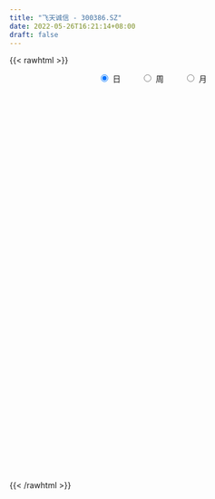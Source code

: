```yaml
---
title: "飞天诚信 - 300386.SZ"
date: 2022-05-26T16:21:14+08:00
draft: false
---
```

{{< rawhtml >}}
    <div style="text-align: center">
        <label style="padding: 1rem;"><input style="margin-right: .5rem" type="radio" name="period" value="D" checked onclick="period_change(this)">日</label>
        <label style="padding: 1rem;"><input style="margin-right: .5rem" type="radio" name="period" value="W" onclick="period_change(this)">周</label>
        <label style="padding: 1rem;"><input style="margin-right: .5rem" type="radio" name="period" value="M" onclick="period_change(this)">月</label>
    </div>
    <div id="chart" style="height: 700px;"></div> 
    <script type="text/javascript">
        const D_v = [56987.0,48599.21,54718.0,51160.55,61648.58,48330.49,56115.79,64017.76,59231.26,55395.4,41332.1,57604.4,62516.41,53745.6,42093.9,72888.31,105006.97,65740.5,135889.54,139169.35,142359.7,143376.51,117545.78,133251.38,130155.71,112306.0,72895.15,83053.4,54784.6,42760.3,67386.6,61114.44,63395.28,40524.9,38041.01,41315.47,40749.5,79272.91,56408.71,143941.9,144713.49,91063.0,188415.71,82590.74,66182.94,45302.85,64363.96,47533.96,81766.5,52713.06,60998.06,52681.66,38445.95,50210.0,51680.62,51368.8,40084.0,58292.04,38615.83,41867.23,47299.0,35940.0,77316.11,55443.84,40202.08,83520.49,139716.27,78888.69,53841.91,47231.0,51041.46,40362.47,39172.07,37058.16,33374.0,75297.75,85940.39,103156.48,96968.28,53601.5,105973.71,67543.9,52944.28,69380.7,39782.04,68214.13,55607.91,47825.13,31482.35,22283.75,28706.3,32545.92,55557.6,19253.0,27404.3,13982.0,21254.0,31143.0,24934.32,21651.47,15218.6,54022.69,30976.0,17027.0,116743.92,60215.95,33433.24,20600.34,23257.0,31109.0,19556.0,23742.0,23862.58,22535.45,18498.0,27342.64,61534.78,35331.0,49150.7,75452.76,50754.7,39781.19,76148.0,146405.31,198022.12,110651.73,61326.0,51379.1,69619.0,79544.85,65167.25,273134.15,154596.67,154052.97,104999.13,78719.0,54510.6,50807.04,65549.31,54555.34,54959.4,55206.0,64269.28,171739.02,131505.63,84319.6,114100.98,78395.8,110725.88,114998.77,360184.52,321450.2,252979.47,411660.15,281608.62,293094.96,363301.39,460258.44,303289.87,340610.0,320266.97,221681.68,187627.98,159141.0,253087.29,211311.85,354191.65,355365.24,210188.83,230902.66,153522.62,324419.38,214286.08,209171.66,144603.4,171072.82,106654.62,119896.0,212837.09,136376.14,210865.2,128749.0,94572.77,119815.98,127580.29,113127.0,113179.0,112216.18,89047.44,169754.19,67018.78,88022.86,68405.42,70491.58,74446.33,62917.35,59042.13,67361.5,77063.64,76488.56,110477.26,154770.91,200926.97,194225.98,215124.97,121050.55,82327.06,91923.23,82283.59,73649.02,74282.74,64684.38,58909.56,174241.84,223299.92,138278.56,107874.9,90553.99,74807.0,83460.31,58048.43,56073.01,46186.4,54783.4,39103.15,34925.75,52622.29,51993.05,40026.4,68685.55,64564.23,77418.55,72074.22,64512.85,65079.96,55912.83,39609.65,48217.5,68795.0,48853.09,37583.51,58215.54,29413.0,50183.12,45840.43,43640.76,36704.3,44965.88,29257.0,31524.35]
const D_histogram = [0.0,0.0025527066,-0.0240348049,-0.0604311195,-0.0703227607,-0.0604851353,-0.0404527108,-0.0200937299,0.0077447729,0.0043327644,0.012773184,0.0268945493,-0.0060027201,-0.0143016636,-0.0341568079,-0.0052532743,0.0361154637,0.04475562,0.0891249178,0.0959236061,0.1315673976,0.1627007133,0.1870895325,0.1742754596,0.1767084589,0.1275409508,0.0751214136,-0.0118594457,-0.0680527139,-0.0961044768,-0.1003608915,-0.0937182084,-0.1307947541,-0.1541031689,-0.1384909394,-0.1181320733,-0.103892402,-0.0735761464,-0.0639610579,0.0063491715,0.0452694962,0.0457791982,-0.1106579344,-0.2089564173,-0.2434874925,-0.2573832643,-0.2493720402,-0.237692354,-0.2480345785,-0.2487360503,-0.2236458937,-0.2438223581,-0.2320454087,-0.1907565178,-0.1224889466,-0.0623091888,-0.0153168359,-0.0102892549,0.0001043492,0.0337378373,0.0666959067,0.0896927872,0.126096054,0.1406266941,0.141642112,0.1427448625,0.1754280308,0.1606980345,0.1479269478,0.14692682,0.1466402871,0.1215929305,0.0890818013,0.0553083056,0.0325988128,0.0568689675,0.0728070893,0.1023048852,0.1059751169,0.1032340196,0.1257389525,0.1332451524,0.1172515476,0.0953961879,0.077176827,0.0671210403,0.031285527,-0.0176246154,-0.0453221428,-0.0696559449,-0.0681108689,-0.0751600592,-0.1074767864,-0.1185919436,-0.1283289302,-0.1159775373,-0.0895265435,-0.0503153357,-0.0414231787,-0.0187209601,-0.0095701103,-0.0342597753,-0.0615568923,-0.0684953965,-0.016204956,-0.0022473141,-0.0047461921,-0.0033779989,-0.0092226739,-0.0345770663,-0.050330192,-0.0342360233,-0.0104334189,-0.0053594908,0.0170780229,0.0345054972,0.0675840297,0.0824190309,0.1001700547,0.1236953522,0.1276266852,0.1353725194,0.1581963277,0.2074208174,0.2190854286,0.1799321752,0.1456693603,0.1146595277,0.0959873287,0.0832554659,0.058770144,0.1142214397,0.1017364816,0.1134633703,0.1165180675,0.0747827278,0.0414527896,0.0003658626,-0.0147120351,-0.0177694503,-0.027131771,-0.0539331433,-0.0409974773,-0.0062927797,0.0038753219,0.0025897356,0.0012066325,-0.0410111425,-0.0280209741,-0.0052953493,0.0765980397,0.1387785835,0.1965147659,0.288195914,0.3120890352,0.2596212717,0.2795133804,0.3552047667,0.3213319242,0.2383367583,0.1526109099,0.0903794113,-0.0089531899,-0.0573893814,-0.0699784287,-0.0771486928,-0.0012369508,-0.0220937135,-0.0380035578,-0.0900972596,-0.201501066,-0.1638142517,-0.2346700283,-0.3412291886,-0.4689082137,-0.4520913688,-0.4421994966,-0.3921245613,-0.2732843989,-0.2158678305,-0.1522431746,-0.132388091,-0.1324097281,-0.1509685523,-0.1747237409,-0.1573345585,-0.1134335004,-0.1130322144,-0.0937104378,-0.1482064515,-0.172385149,-0.15356497,-0.130128513,-0.1028161212,-0.08384444,-0.0868583991,-0.0956384473,-0.1264996237,-0.1469585289,-0.1346011654,-0.0803182048,-0.0260321689,0.0197257736,0.0857745786,0.1372708824,0.1306848528,0.1190119907,0.1121495783,0.082241148,0.0399065019,0.0148860005,0.0128443603,0.0080524071,0.0655871238,0.135408903,0.1445073371,0.1498389536,0.1043253485,0.0495127157,-0.047296623,-0.0944083725,-0.1549108556,-0.1877346693,-0.2272267074,-0.2338485875,-0.2196261479,-0.2079001232,-0.2221303663,-0.2322319433,-0.2859119786,-0.3111100155,-0.2717537177,-0.2201831727,-0.1478423061,-0.0889126286,-0.0368081292,0.0147527363,0.0696180987,0.1101181398,0.1500892179,0.174527786,0.1920192198,0.1961436243,0.2039901075,0.2139314338,0.2171570904,0.2244439291,0.1848812722,0.1731281848,0.1592436431]
const D_fast = [0.0,0.0031908832,-0.0294053295,-0.080909424,-0.1083817553,-0.1136654137,-0.103746167,-0.0884106185,-0.0586359225,-0.0609647399,-0.0493310243,-0.0284860217,-0.0628839711,-0.0747583306,-0.1031526768,-0.0755624618,-0.0251648578,-0.0053357965,0.0613147307,0.0920943206,0.1606299614,0.2324384554,0.3035996578,0.3343544499,0.3809645639,0.3636822935,0.3300431097,0.2400973889,0.1668909422,0.1148130602,0.0854664226,0.0686795535,-0.0010956806,-0.0629298877,-0.0819403931,-0.0911145453,-0.1028479745,-0.0909257555,-0.0973009315,-0.0254034092,0.0248342896,0.0367887911,-0.1473128251,-0.2978504124,-0.3932533607,-0.4714949485,-0.5258267345,-0.5735701368,-0.6459210059,-0.7088064902,-0.7396278071,-0.820759861,-0.8669942638,-0.8733945023,-0.8357491678,-0.7911467072,-0.7479835633,-0.745528296,-0.7351086046,-0.6930406572,-0.6434086111,-0.5979885338,-0.5300612535,-0.4803739399,-0.4439479939,-0.4071590278,-0.3306188518,-0.3051743395,-0.2809636892,-0.2452321121,-0.2088585732,-0.2035076971,-0.213748376,-0.2336947954,-0.2482545849,-0.2097671883,-0.1756272943,-0.120553277,-0.0903892661,-0.0673218585,-0.0133821874,0.0274353005,0.0407545826,0.0427482698,0.0438231158,0.0505475892,0.0225334576,-0.0307828387,-0.0698109017,-0.1115586901,-0.1270413313,-0.1528805364,-0.2120664603,-0.2528296033,-0.2946488225,-0.3112918139,-0.307222456,-0.280590082,-0.2820537198,-0.2640317411,-0.2572734189,-0.2905280278,-0.3332143678,-0.3572767212,-0.3090375197,-0.2956417064,-0.2993271323,-0.2988034389,-0.3069537823,-0.3409524413,-0.369288115,-0.3617529521,-0.3405587025,-0.336824647,-0.3101176276,-0.284063779,-0.2340892391,-0.1986494801,-0.1558559427,-0.1014068071,-0.0655688028,-0.0239798388,0.0383930515,0.1394727455,0.2059087138,0.2117385042,0.2138930294,0.2115480787,0.2168727119,0.2249547156,0.2151619296,0.2991685853,0.3121177477,0.3522104789,0.384394693,0.3613550352,0.3383882944,0.2973928331,0.2786369266,0.2711371488,0.2549918854,0.2147072273,0.2173935239,0.2505250266,0.2616619587,0.2610238062,0.2599423614,0.2074718007,0.2134567255,0.2348585131,0.335901412,0.4327766016,0.5396414755,0.7033716021,0.8052869821,0.8177245365,0.9074949903,1.0719875683,1.1184477069,1.0950367305,1.0474636096,1.0078269638,0.9062560651,0.8434725283,0.8133888738,0.7869314366,0.8625339409,0.8361537497,0.810743016,0.7361249993,0.5743459264,0.5710791778,0.4415558941,0.2496894366,0.0047833581,-0.0914226391,-0.1920806411,-0.2400368461,-0.1895177834,-0.1860681727,-0.1605043105,-0.1737462496,-0.2068703188,-0.263171281,-0.3306074049,-0.352551862,-0.337009179,-0.3648659467,-0.3689717795,-0.460519406,-0.5277943909,-0.5473654543,-0.5564611256,-0.554852764,-0.5568421929,-0.5815707517,-0.6142604118,-0.676746494,-0.7339450315,-0.7552379593,-0.72103455,-0.6732565563,-0.6225671703,-0.5350747207,-0.4492606964,-0.4231755127,-0.4050953772,-0.3839203949,-0.3932685382,-0.4256265589,-0.4469255602,-0.4457561103,-0.4485349618,-0.3746034641,-0.2709294591,-0.2257041908,-0.1829128359,-0.2023451039,-0.2447795577,-0.3534130522,-0.4241268948,-0.5233570919,-0.6031145728,-0.6994132878,-0.7644973148,-0.8051814122,-0.8454304182,-0.9151932529,-0.9833528157,-1.1085108456,-1.2114863865,-1.2400685181,-1.2435437663,-1.2081634762,-1.1714619558,-1.1285594888,-1.0733104392,-1.001040552,-0.933010976,-0.8555175934,-0.7874470789,-0.7219508401,-0.6687905295,-0.6099465195,-0.5465223347,-0.4890074055,-0.4256095846,-0.4189519233,-0.3874229646,-0.3614965955]
const D_slow = [0.0,0.0006381766,-0.0053705246,-0.0204783045,-0.0380589946,-0.0531802785,-0.0632934562,-0.0683168886,-0.0663806954,-0.0652975043,-0.0621042083,-0.055380571,-0.056881251,-0.0604566669,-0.0689958689,-0.0703091875,-0.0612803215,-0.0500914165,-0.0278101871,-0.0038292855,0.0290625639,0.0697377422,0.1165101253,0.1600789902,0.2042561049,0.2361413426,0.254921696,0.2519568346,0.2349436561,0.2109175369,0.1858273141,0.162397762,0.1296990734,0.0911732812,0.0565505464,0.027017528,0.0010444275,-0.0173496091,-0.0333398736,-0.0317525807,-0.0204352066,-0.0089904071,-0.0366548907,-0.088893995,-0.1497658681,-0.2141116842,-0.2764546943,-0.3358777828,-0.3978864274,-0.46007044,-0.5159819134,-0.5769375029,-0.6349488551,-0.6826379845,-0.7132602212,-0.7288375184,-0.7326667274,-0.7352390411,-0.7352129538,-0.7267784945,-0.7101045178,-0.687681321,-0.6561573075,-0.621000634,-0.585590106,-0.5499038903,-0.5060468826,-0.465872374,-0.4288906371,-0.3921589321,-0.3554988603,-0.3251006276,-0.3028301773,-0.2890031009,-0.2808533977,-0.2666361559,-0.2484343835,-0.2228581622,-0.196364383,-0.1705558781,-0.13912114,-0.1058098519,-0.076496965,-0.052647918,-0.0333537113,-0.0165734512,-0.0087520694,-0.0131582233,-0.024488759,-0.0419027452,-0.0589304624,-0.0777204772,-0.1045896738,-0.1342376597,-0.1663198923,-0.1953142766,-0.2176959125,-0.2302747464,-0.2406305411,-0.2453107811,-0.2477033087,-0.2562682525,-0.2716574756,-0.2887813247,-0.2928325637,-0.2933943922,-0.2945809402,-0.29542544,-0.2977311084,-0.306375375,-0.318957923,-0.3275169288,-0.3301252836,-0.3314651563,-0.3271956505,-0.3185692762,-0.3016732688,-0.2810685111,-0.2560259974,-0.2251021593,-0.193195488,-0.1593523582,-0.1198032763,-0.0679480719,-0.0131767148,0.031806329,0.0682236691,0.096888551,0.1208853832,0.1416992497,0.1563917857,0.1849471456,0.210381266,0.2387471086,0.2678766255,0.2865723074,0.2969355048,0.2970269705,0.2933489617,0.2889065991,0.2821236564,0.2686403706,0.2583910012,0.2568178063,0.2577866368,0.2584340707,0.2587357288,0.2484829432,0.2414776997,0.2401538623,0.2593033723,0.2939980181,0.3431267096,0.4151756881,0.4931979469,0.5581032648,0.6279816099,0.7167828016,0.7971157827,0.8566999722,0.8948526997,0.9174475525,0.9152092551,0.9008619097,0.8833673025,0.8640801293,0.8637708916,0.8582474633,0.8487465738,0.8262222589,0.7758469924,0.7348934295,0.6762259224,0.5909186253,0.4736915718,0.3606687296,0.2501188555,0.1520877152,0.0837666155,0.0297996578,-0.0082611358,-0.0413581586,-0.0744605906,-0.1122027287,-0.1558836639,-0.1952173036,-0.2235756786,-0.2518337322,-0.2752613417,-0.3123129546,-0.3554092418,-0.3938004843,-0.4263326126,-0.4520366429,-0.4729977529,-0.4947123526,-0.5186219645,-0.5502468704,-0.5869865026,-0.6206367939,-0.6407163452,-0.6472243874,-0.642292944,-0.6208492993,-0.5865315787,-0.5538603655,-0.5241073679,-0.4960699733,-0.4755096863,-0.4655330608,-0.4618115607,-0.4586004706,-0.4565873688,-0.4401905879,-0.4063383621,-0.3702115279,-0.3327517895,-0.3066704523,-0.2942922734,-0.3061164292,-0.3297185223,-0.3684462362,-0.4153799035,-0.4721865804,-0.5306487273,-0.5855552642,-0.637530295,-0.6930628866,-0.7511208724,-0.8225988671,-0.900376371,-0.9683148004,-1.0233605936,-1.0603211701,-1.0825493272,-1.0917513595,-1.0880631755,-1.0706586508,-1.0431291158,-1.0056068114,-0.9619748649,-0.9139700599,-0.8649341538,-0.813936627,-0.7604537685,-0.7061644959,-0.6500535136,-0.6038331956,-0.5605511494,-0.5207402386]
const D_data = [['2021-05-17', 17.161, 16.9512, 16.6715, 17.2709],['2021-05-18', 16.9512, 16.9912, 16.6815, 17.161],['2021-05-19', 16.9013, 16.5517, 16.5217, 17.0711],['2021-05-20', 16.3818, 16.222, 16.1321, 16.5117],['2021-05-21', 16.232, 16.3719, 16.222, 16.7914],['2021-05-24', 16.46, 16.56, 16.12, 16.79],['2021-05-25', 16.53, 16.72, 16.24, 16.8],['2021-05-26', 16.82, 16.8, 16.69, 17.13],['2021-05-27', 16.72, 17.01, 16.68, 17.09],['2021-05-28', 17.02, 16.68, 16.53, 17.02],['2021-05-31', 16.68, 16.84, 16.55, 16.93],['2021-06-01', 16.8, 16.98, 16.66, 17.2],['2021-06-02', 17.01, 16.34, 16.31, 17.06],['2021-06-03', 16.35, 16.52, 16.34, 16.96],['2021-06-04', 16.44, 16.27, 16.2, 16.56],['2021-06-07', 16.32, 16.88, 16.31, 16.95],['2021-06-08', 16.95, 17.23, 16.94, 17.54],['2021-06-09', 17.17, 16.98, 16.76, 17.35],['2021-06-10', 17.09, 17.62, 16.96, 17.75],['2021-06-11', 17.62, 17.36, 17.18, 18.1],['2021-06-15', 17.31, 17.93, 17.28, 18.5],['2021-06-16', 17.61, 18.18, 17.41, 19.01],['2021-06-17', 17.9, 18.4, 17.81, 18.45],['2021-06-18', 18.3, 18.13, 18.07, 18.88],['2021-06-21', 17.9, 18.46, 17.7, 18.77],['2021-06-22', 18.31, 17.84, 17.82, 18.76],['2021-06-23', 17.6, 17.64, 17.4, 17.84],['2021-06-24', 17.71, 16.89, 16.88, 17.71],['2021-06-25', 16.98, 16.89, 16.62, 17.07],['2021-06-28', 16.85, 16.98, 16.66, 17.15],['2021-06-29', 17.13, 17.14, 17.02, 17.67],['2021-06-30', 17.12, 17.23, 16.96, 17.58],['2021-07-01', 17.34, 16.53, 16.47, 17.35],['2021-07-02', 16.42, 16.44, 16.27, 16.86],['2021-07-05', 16.43, 16.8, 16.43, 16.85],['2021-07-06', 16.81, 16.86, 16.59, 17.03],['2021-07-07', 16.74, 16.79, 16.45, 17.03],['2021-07-08', 16.79, 17.04, 16.62, 17.2],['2021-07-09', 16.9, 16.83, 16.69, 17.23],['2021-07-12', 16.86, 17.78, 16.86, 17.94],['2021-07-13', 18.17, 17.7, 17.52, 18.65],['2021-07-14', 17.68, 17.36, 17.34, 17.99],['2021-07-15', 16.3, 14.94, 14.8, 16.36],['2021-07-16', 14.92, 14.84, 14.72, 15.17],['2021-07-19', 14.82, 15.08, 14.55, 15.17],['2021-07-20', 14.99, 14.98, 14.73, 15.09],['2021-07-21', 14.88, 15.0, 14.82, 15.34],['2021-07-22', 14.98, 14.86, 14.82, 15.1],['2021-07-23', 14.86, 14.34, 14.18, 14.9],['2021-07-26', 14.35, 14.17, 13.72, 14.41],['2021-07-27', 14.36, 14.3, 14.22, 14.58],['2021-07-28', 14.28, 13.48, 13.3, 14.28],['2021-07-29', 13.81, 13.58, 13.54, 13.85],['2021-07-30', 13.58, 13.83, 13.41, 13.96],['2021-08-02', 13.83, 14.24, 13.6, 14.25],['2021-08-03', 14.2, 14.31, 14.02, 14.5],['2021-08-04', 14.4, 14.3, 14.06, 14.4],['2021-08-05', 14.24, 13.8, 13.58, 14.24],['2021-08-06', 13.8, 13.8, 13.6, 13.91],['2021-08-09', 13.8, 14.12, 13.75, 14.18],['2021-08-10', 14.18, 14.23, 14.06, 14.37],['2021-08-11', 14.22, 14.22, 14.03, 14.28],['2021-08-12', 14.22, 14.54, 14.19, 14.76],['2021-08-13', 14.47, 14.42, 14.21, 14.49],['2021-08-16', 14.39, 14.32, 14.16, 14.63],['2021-08-17', 14.32, 14.36, 14.27, 14.81],['2021-08-18', 14.33, 14.9, 14.01, 15.3],['2021-08-19', 14.75, 14.42, 14.4, 15.15],['2021-08-20', 14.67, 14.43, 14.16, 14.74],['2021-08-23', 14.36, 14.6, 14.27, 14.73],['2021-08-24', 14.64, 14.67, 14.52, 14.87],['2021-08-25', 14.63, 14.35, 14.32, 14.69],['2021-08-26', 14.38, 14.14, 14.14, 14.42],['2021-08-27', 14.19, 13.96, 13.8, 14.19],['2021-08-30', 14.13, 13.94, 13.83, 14.33],['2021-08-31', 13.9, 14.53, 13.68, 14.59],['2021-09-01', 14.21, 14.55, 14.03, 14.88],['2021-09-02', 14.37, 14.88, 14.27, 15.14],['2021-09-03', 15.39, 14.7, 14.7, 15.55],['2021-09-06', 14.5, 14.68, 14.36, 14.84],['2021-09-07', 14.6, 15.12, 14.57, 15.53],['2021-09-08', 14.88, 15.1, 14.85, 15.28],['2021-09-09', 15.01, 14.87, 14.72, 15.06],['2021-09-10', 14.77, 14.77, 14.6, 15.06],['2021-09-13', 14.74, 14.77, 14.61, 14.94],['2021-09-14', 14.71, 14.85, 14.7, 15.2],['2021-09-15', 14.75, 14.44, 14.41, 14.89],['2021-09-16', 14.42, 14.05, 14.05, 14.58],['2021-09-17', 14.01, 14.08, 13.91, 14.2],['2021-09-22', 13.98, 13.93, 13.82, 14.0],['2021-09-23', 14.0, 14.13, 14.0, 14.23],['2021-09-24', 14.07, 13.94, 13.87, 14.28],['2021-09-27', 14.0, 13.43, 13.37, 14.1],['2021-09-28', 13.49, 13.47, 13.25, 13.54],['2021-09-29', 13.37, 13.31, 13.26, 13.49],['2021-09-30', 13.43, 13.47, 13.37, 13.53],['2021-10-08', 13.55, 13.64, 13.55, 13.75],['2021-10-11', 13.6, 13.89, 13.58, 14.0],['2021-10-12', 13.86, 13.57, 13.48, 13.86],['2021-10-13', 13.5, 13.77, 13.47, 13.78],['2021-10-14', 13.69, 13.64, 13.6, 13.77],['2021-10-15', 13.32, 13.12, 13.05, 13.47],['2021-10-18', 13.12, 12.87, 12.81, 13.19],['2021-10-19', 12.87, 12.94, 12.87, 13.07],['2021-10-20', 13.2, 13.73, 13.14, 14.95],['2021-10-21', 13.38, 13.38, 13.23, 13.63],['2021-10-22', 13.22, 13.16, 13.11, 13.4],['2021-10-25', 13.08, 13.16, 13.01, 13.26],['2021-10-26', 13.15, 13.01, 13.01, 13.26],['2021-10-27', 13.03, 12.62, 12.6, 13.1],['2021-10-28', 12.77, 12.55, 12.55, 12.77],['2021-10-29', 12.55, 12.87, 12.51, 12.89],['2021-11-01', 12.9, 13.01, 12.77, 13.08],['2021-11-02', 13.2, 12.8, 12.68, 13.2],['2021-11-03', 12.81, 13.05, 12.81, 13.07],['2021-11-04', 13.09, 13.07, 12.99, 13.18],['2021-11-05', 13.08, 13.4, 13.0, 13.57],['2021-11-08', 13.39, 13.32, 13.15, 13.39],['2021-11-09', 13.28, 13.48, 13.26, 13.72],['2021-11-10', 13.85, 13.72, 13.55, 14.23],['2021-11-11', 13.6, 13.62, 13.55, 13.84],['2021-11-12', 13.66, 13.78, 13.59, 13.85],['2021-11-15', 13.74, 14.15, 13.68, 14.42],['2021-11-16', 14.15, 14.81, 13.9, 14.9],['2021-11-17', 15.41, 14.67, 14.51, 15.85],['2021-11-18', 14.37, 14.12, 14.12, 14.9],['2021-11-19', 14.23, 14.12, 14.01, 14.35],['2021-11-22', 14.05, 14.1, 13.94, 14.2],['2021-11-23', 14.1, 14.22, 13.92, 14.23],['2021-11-24', 14.19, 14.3, 14.06, 14.65],['2021-11-25', 14.31, 14.13, 14.11, 14.67],['2021-11-26', 14.18, 15.31, 13.96, 16.31],['2021-11-29', 14.83, 14.69, 14.62, 15.17],['2021-11-30', 14.68, 15.11, 14.68, 15.43],['2021-12-01', 14.98, 15.17, 14.91, 15.39],['2021-12-02', 15.05, 14.62, 14.6, 15.06],['2021-12-03', 14.78, 14.61, 14.6, 14.96],['2021-12-06', 14.57, 14.37, 14.36, 14.68],['2021-12-07', 14.47, 14.58, 14.12, 14.83],['2021-12-08', 14.5, 14.71, 14.4, 14.85],['2021-12-09', 14.63, 14.62, 14.62, 14.93],['2021-12-10', 14.59, 14.31, 14.3, 14.7],['2021-12-13', 14.33, 14.77, 14.31, 14.84],['2021-12-14', 14.66, 15.19, 14.55, 15.5],['2021-12-15', 15.39, 15.04, 14.97, 15.45],['2021-12-16', 15.15, 14.96, 14.83, 15.25],['2021-12-17', 14.9, 14.99, 14.7, 15.44],['2021-12-20', 14.8, 14.38, 14.35, 14.93],['2021-12-21', 14.4, 15.0, 14.4, 15.15],['2021-12-22', 15.12, 15.24, 14.8, 15.41],['2021-12-23', 15.29, 16.33, 15.1, 17.68],['2021-12-24', 16.12, 16.6, 16.06, 17.17],['2021-12-27', 16.79, 17.05, 15.91, 17.39],['2021-12-28', 16.99, 18.13, 16.69, 19.77],['2021-12-29', 17.55, 17.9, 17.05, 18.17],['2021-12-30', 16.85, 17.17, 16.58, 17.68],['2021-12-31', 17.23, 18.29, 16.92, 18.97],['2022-01-04', 18.53, 19.6, 18.19, 20.58],['2022-01-05', 19.0, 18.72, 18.38, 19.47],['2022-01-06', 18.99, 18.13, 18.03, 20.44],['2022-01-07', 18.7, 17.92, 17.22, 19.44],['2022-01-10', 17.3, 18.04, 16.9, 18.39],['2022-01-11', 17.8, 17.3, 17.05, 17.81],['2022-01-12', 17.47, 17.64, 17.25, 17.96],['2022-01-13', 17.9, 18.0, 17.36, 18.59],['2022-01-14', 17.48, 18.08, 17.36, 18.6],['2022-01-17', 18.66, 19.4, 18.25, 19.72],['2022-01-18', 19.3, 18.45, 18.29, 20.43],['2022-01-19', 17.68, 18.51, 17.68, 18.95],['2022-01-20', 18.46, 17.94, 17.22, 18.56],['2022-01-21', 17.68, 16.75, 16.72, 18.18],['2022-01-24', 16.88, 18.38, 16.75, 19.88],['2022-01-25', 18.18, 16.87, 16.83, 18.3],['2022-01-26', 16.46, 15.8, 15.48, 16.94],['2022-01-27', 15.9, 14.65, 14.61, 15.96],['2022-01-28', 14.77, 15.85, 14.77, 16.06],['2022-02-07', 16.38, 15.52, 15.28, 16.55],['2022-02-08', 15.45, 15.88, 14.99, 16.0],['2022-02-09', 16.02, 16.95, 16.01, 17.14],['2022-02-10', 16.75, 16.47, 16.29, 16.9],['2022-02-11', 16.4, 16.73, 16.28, 17.27],['2022-02-14', 16.23, 16.29, 16.03, 16.85],['2022-02-15', 16.36, 15.98, 15.69, 16.53],['2022-02-16', 16.5, 15.57, 15.47, 16.67],['2022-02-17', 15.6, 15.24, 15.12, 16.1],['2022-02-18', 15.29, 15.58, 15.16, 15.69],['2022-02-21', 15.58, 15.94, 15.57, 16.18],['2022-02-22', 15.7, 15.39, 15.2, 16.02],['2022-02-23', 15.47, 15.56, 15.1, 15.68],['2022-02-24', 15.42, 14.4, 14.03, 15.44],['2022-02-25', 14.52, 14.39, 14.26, 14.7],['2022-02-28', 14.95, 14.73, 14.44, 15.09],['2022-03-01', 14.52, 14.73, 14.5, 15.0],['2022-03-02', 14.58, 14.76, 14.5, 15.06],['2022-03-03', 14.95, 14.64, 14.46, 14.95],['2022-03-04', 14.57, 14.27, 14.27, 14.71],['2022-03-07', 14.27, 14.02, 13.9, 14.38],['2022-03-08', 14.0, 13.47, 13.47, 14.2],['2022-03-09', 13.68, 13.27, 12.62, 13.7],['2022-03-10', 13.66, 13.46, 13.4, 13.89],['2022-03-11', 13.19, 13.99, 13.07, 14.12],['2022-03-14', 13.83, 14.15, 13.65, 14.68],['2022-03-15', 14.15, 14.22, 14.05, 14.88],['2022-03-16', 14.29, 14.73, 13.65, 14.77],['2022-03-17', 14.61, 14.87, 14.41, 14.96],['2022-03-18', 14.58, 14.29, 14.13, 14.62],['2022-03-21', 14.18, 14.2, 13.91, 14.34],['2022-03-22', 14.16, 14.23, 13.99, 14.54],['2022-03-23', 14.23, 13.85, 13.8, 14.23],['2022-03-24', 13.78, 13.48, 13.41, 13.78],['2022-03-25', 13.66, 13.47, 13.46, 14.09],['2022-03-28', 13.36, 13.63, 13.21, 13.85],['2022-03-29', 13.6, 13.52, 13.31, 13.8],['2022-03-30', 13.68, 14.41, 13.65, 14.88],['2022-03-31', 14.32, 14.93, 14.08, 15.2],['2022-04-01', 14.8, 14.44, 14.42, 14.88],['2022-04-06', 14.56, 14.5, 14.38, 14.8],['2022-04-07', 14.38, 13.81, 13.8, 14.5],['2022-04-08', 13.7, 13.44, 13.14, 13.81],['2022-04-11', 13.31, 12.46, 12.3, 13.4],['2022-04-12', 12.45, 12.59, 12.16, 12.66],['2022-04-13', 12.5, 11.98, 11.96, 12.5],['2022-04-14', 12.15, 11.88, 11.88, 12.2],['2022-04-15', 11.87, 11.37, 11.37, 11.87],['2022-04-18', 11.33, 11.4, 11.04, 11.5],['2022-04-19', 11.35, 11.42, 11.23, 11.53],['2022-04-20', 11.62, 11.2, 11.16, 11.82],['2022-04-21', 11.12, 10.6, 10.55, 11.2],['2022-04-22', 10.56, 10.3, 10.27, 10.72],['2022-04-25', 10.06, 9.26, 9.26, 10.18],['2022-04-26', 9.4, 9.04, 9.01, 9.53],['2022-04-27', 9.05, 9.52, 8.81, 9.55],['2022-04-28', 9.58, 9.58, 9.35, 9.79],['2022-04-29', 9.65, 9.88, 9.56, 9.94],['2022-05-05', 9.8, 9.82, 9.59, 10.09],['2022-05-06', 9.6, 9.83, 9.41, 10.09],['2022-05-09', 9.82, 9.94, 9.78, 10.13],['2022-05-10', 9.82, 10.15, 9.78, 10.15],['2022-05-11', 10.24, 10.15, 10.15, 10.54],['2022-05-12', 10.06, 10.32, 10.03, 10.5],['2022-05-13', 10.36, 10.29, 10.18, 10.4],['2022-05-16', 10.38, 10.33, 10.16, 10.58],['2022-05-17', 10.33, 10.25, 10.1, 10.38],['2022-05-18', 10.45, 10.37, 10.36, 10.66],['2022-05-19', 10.3, 10.5, 10.22, 10.52],['2022-05-20', 10.6, 10.52, 10.45, 10.7],['2022-05-23', 10.49, 10.68, 10.48, 10.73],['2022-05-24', 10.67, 10.08, 10.06, 10.71],['2022-05-25', 10.09, 10.35, 10.09, 10.36],['2022-05-26', 10.3, 10.31, 10.11, 10.4]]
const W_v = [140637.76,194883.48,190030.88,282672.31,294965.88,993057.1299999999,514531.82,474315.91,751809.46,434580.31,226153.03,260274.64,395524.88,290302.95,139220.61,198110.76,230832.34,165307.55,141778.74,305427.76,274154.84,249373.71,699358.99,376892.09,353957.89,1322993.5699999998,698554.91,447106.72,268811.8,201466.92,82675.07,58823.58,403145.75,364379.99,767084.8400000001,430132.1200000001,614601.74,334167.91,445608.54,634825.08,595308.23,230056.92,229873.92,176930.75,161352.07,150111.47,173711.02,122796.52,147567.76,144544.91,155574.67,148649.65,203895.22,249370.78,159751.45,162345.49,144418.21,171216.92,252526.87,1365250.8500000001,464043.77,467124.34,234342.08,220730.89,275582.9,219800.69,260791.81,389166.4099999999,382337.65,262864.58,328309.76,510649.42,246687.07,185517.41,144550.26,70193.71,164392.48,166884.05,161243.29,147854.76,498311.9899999999,557528.98,777821.58,854363.28,735899.02,360156.59,522738.21,828387.8700000001,506812.31,352975.82,254046.56,98287.65,327157.5,328900.28,358362.85,276256.8,144988.82,774182.0900000001,1021925.49,919874.1900000001,335997.2,384558.1,190440.46,144578.99,136440.82,191237.79,251509.99,292254.65,438519.42,608510.3199999999,660506.8199999999,959548.92,1580350.3999999999,201283.22,1040921.98,883293.64,559433.99,1592567.8800000001,1343000.26,713187.55,512926.28,299235.19,287460.1,464977.36,557425.14,795051.1499999999,992404.0599999999,1443389.3800000001,980231.03,513530.01,709042.58,842617.63,1018820.99,874093.46,649797.77,463186.0699999999,321058.2,283626.38,211034.76,455925.46,964614.49,1612040.4200000002,535248.91,633003.6599999999,1245564.99,1091592.6399999999,434426.1,454722.62,316506.5,313997.04,352907.6,535646.8300000001,1504821.6500000001,1164933.9299999999,921192.73,2235281.7200000002,2054138.23,1082058.25,1216737.3800000001,1700672.1399999999,1569184.79,1008508.54,719308.6900000001,881053.6499999999,361505.83,149218.02,757391.48,524180.5599999999,768459.12,535827.88,452832.46,283932.2,363512.54,377926.18,290111.46,333713.3099999999,264889.69,390087.15,563063.26,388201.45,290733.74,292739.12,212983.29,221760.5,304891.27,698225.1599999999,608991.1799999999,342612.46,273298.63,994896.2,825774.7699999999,374111.46,829250.5600000001,640359.9399999999,518416.82,188364.9,422091.72,273113.34,283090.7,257292.41,518694.67,536533.37,453194.86,275181.52,255787.6,650724.84,305150.21,255048.73,240041.29,257866.18,396169.4399999999,214865.16,394736.9,349444.09,242911.56,83535.97,116196.9,21254.0,146970.08,258396.11,118264.34,153773.45,250470.35,592553.16,538844.3500000001,546878.37,281077.09,565934.51,985755.1699999999,1602644.5899999999,1424425.28,1032849.8,1304171.0,1063553.3400000001,786629.05,583845.04,551215.59,364283.54,390433.09,886099.38,404465.64,659414.26,273235.89,298551.55,218670.64,347255.4,120992.79,243058.75,227292.85,142451.53]
const W_histogram = [0.0,-0.1320834188,-0.1665662407,-0.1421165606,-0.125287138,0.0795496682,0.1530561823,0.2695950921,0.3495079479,0.3041502203,0.2401104804,0.2126666382,0.2350243084,0.1036237228,-0.0062760779,-0.1405307793,-0.1600860135,-0.2896314246,-0.332787144,-0.2751680853,-0.2376739412,-0.193993684,-0.1065725063,-0.13510201,-0.077154834,0.079536175,0.0167170408,0.0110467013,-0.1133598442,-0.2902385178,-0.3516769345,-0.3373691831,-0.2338550794,-0.0496144172,0.0758234709,0.0375835064,0.1723097555,0.2064053385,0.2118138858,0.2490383982,0.2171041374,0.0836002383,0.0537565989,-0.0145763431,-0.0787782861,-0.160375448,-0.241263721,-0.3264263225,-0.4629536514,-0.4769953228,-0.4866237531,-0.4405181232,-0.3900570397,-0.3291134449,-0.3375941205,-0.2881872171,-0.2602328204,-0.2155302929,-0.0962333311,0.0250973007,0.0899309693,0.1778890362,0.1890878665,0.0680987744,0.0371996461,0.0224569175,0.056604071,0.0820718603,0.1722191797,0.1728778684,0.2368614547,0.2434297997,0.238479756,0.1873462692,0.1304388269,0.1195233952,0.1345629138,0.1400460551,0.1497180008,0.1218490884,0.1667473552,0.248809307,0.3531057413,0.4511155863,0.4629292966,0.4539125074,0.443332838,0.4725248095,0.4682418206,0.4021912028,0.2695306136,0.1059018667,-0.0624573282,-0.1893116898,-0.2508614562,-0.2490337415,-0.2783267025,-0.1428390846,-0.0764029012,-0.0794850628,-0.0786742786,-0.140233896,-0.1653913603,-0.1864075023,-0.2096703854,-0.2453821279,-0.22533429,-0.1651439597,-0.0946718018,0.0309819281,0.1546407055,0.2606607261,0.3641130447,0.404947393,0.4404017316,0.2996050066,0.219321278,0.3048446799,0.3095445557,0.1894095338,0.0803060769,-0.0125175993,-0.0520416702,-0.0566062271,-0.0554448412,-0.0124214218,0.097268988,0.2606101646,0.3707367625,0.3326375881,0.2710105641,0.2201729473,0.2521236591,0.0694523774,0.0399547456,-0.0786586822,-0.1932453896,-0.2931301304,-0.3759812075,-0.3722777239,-0.22961492,-0.1239732363,-0.0773596861,0.0477963402,0.1734747504,0.0879932231,-0.0000357708,-0.0321355354,-0.1166665975,-0.1528715647,-0.1042672739,-0.0475232349,0.3301872795,0.3479466866,0.2971053698,0.670600112,0.8063955653,0.897716955,0.8510534412,0.9950788366,1.0129426071,0.7636121756,0.6367227291,0.4655524972,0.2337476143,0.1744383112,0.1150486894,0.013825734,-0.1433978241,-0.2608525528,-0.4785914083,-0.622370947,-0.7956266966,-0.8935818173,-0.955024522,-0.9990205688,-1.0753102668,-0.9894456188,-1.0171066602,-1.045223209,-1.0104824605,-1.0321182315,-1.0792341208,-0.9843943018,-0.7414744867,-0.492007167,-0.2829008215,-0.2655898334,-0.2094227452,0.0802636755,0.2319424954,0.2644093596,0.3798618988,0.3472533334,0.1048322093,0.011746242,-0.0128487872,-0.0786099875,-0.0882425939,-0.1078162696,-0.0366224997,0.0673922693,0.0580988736,0.0285568261,0.0414137095,-0.0718089877,-0.1628686163,-0.2355303327,-0.2616822472,-0.2152338839,-0.1641541864,-0.1431076785,-0.0644431402,0.0036005825,0.0129107883,0.0199901961,0.0041948778,0.015723885,-0.0002951455,0.002997556,-0.0028447928,0.0382304196,0.0968996354,0.160747334,0.2783724421,0.3022882343,0.2910532269,0.3202532784,0.4318870317,0.5934576618,0.6450409618,0.6573354354,0.5477734175,0.3937706426,0.3326843007,0.2027303136,0.0334090535,-0.0835019962,-0.1714551792,-0.1992424551,-0.2588839208,-0.2205408042,-0.248011,-0.3830113048,-0.5136418357,-0.5920334336,-0.6086113636,-0.5516424847,-0.4649830514,-0.3912769662]
const W_fast = [0.0,-0.1651042735,-0.2412286556,-0.2523081156,-0.2668004775,-0.0420762542,0.0696943054,0.2536319882,0.420921831,0.4516016585,0.4475895387,0.473312356,0.5544261034,0.4489314485,0.3374626283,0.168075232,0.1084984945,-0.0934547728,-0.2198072782,-0.2309802409,-0.2529045821,-0.2577227459,-0.1969446948,-0.259249701,-0.2205912334,-0.0440161807,-0.1026560547,-0.1055647189,-0.2583112254,-0.5077495285,-0.6571071788,-0.7271417232,-0.6820913894,-0.5102543314,-0.3658605756,-0.3947046636,-0.2169009756,-0.1312040579,-0.0728420392,0.0266420728,0.0489838464,-0.0636199931,-0.0800244829,-0.1520015106,-0.2358980251,-0.357589049,-0.4987932523,-0.6655624344,-0.9178281761,-1.0511186783,-1.1824030469,-1.2464269477,-1.2934801241,-1.3148148906,-1.4076940963,-1.4303339971,-1.4674378055,-1.4766178513,-1.3813792223,-1.2537742653,-1.1664578544,-1.0340275285,-0.9755567315,-1.07952113,-1.1011203468,-1.110248846,-1.0619506748,-1.0159649204,-0.8827628061,-0.8388846503,-0.7156857003,-0.6482599054,-0.5935900101,-0.5978869296,-0.6221846651,-0.603219248,-0.554539001,-0.514044346,-0.4669429,-0.4643495404,-0.3777644348,-0.2335001562,-0.0409272866,0.1698614549,0.2974074894,0.4018688271,0.5021223672,0.6494455411,0.7622230074,0.7967201903,0.7314422545,0.5942889742,0.4103154473,0.2361331632,0.1118680328,0.0514373121,-0.0474373246,0.0523405222,0.0996759803,0.0767225531,0.0578647676,-0.0387533238,-0.1052586281,-0.1728766458,-0.2485571252,-0.3456143996,-0.3819001343,-0.3629957939,-0.3161915864,-0.1827923745,-0.0204734208,0.1507117814,0.3451923612,0.4872635577,0.6328183292,0.5669228559,0.5414694468,0.7032040186,0.7852900333,0.7125073949,0.6234804572,0.5275273812,0.4749928927,0.4562767791,0.4435769546,0.4834950186,0.6175026754,0.8459963931,1.0488071817,1.0938674043,1.0999930214,1.1041986414,1.199180268,1.0338720806,1.0143631352,0.8760850368,0.7131869821,0.5400197086,0.3631733297,0.2738073822,0.3590664561,0.4337148307,0.4609884595,0.5980935708,0.7671406686,0.7036574471,0.6156195105,0.5754858621,0.4617881505,0.3873652922,0.4099027645,0.4547659948,0.9150233291,1.0197694078,1.0432044335,1.5843492036,1.9217435483,2.2374941768,2.4035940233,2.7963891278,3.0674885501,3.0090611625,3.0413523983,2.9865702907,2.8132023113,2.7975025861,2.7668751366,2.6691086147,2.4760356006,2.2933677336,1.9559810261,1.6566087507,1.2844463269,0.9630957518,0.6628969167,0.3691457277,0.024028463,-0.1374682938,-0.4194060001,-0.7088283513,-0.9267082178,-1.2063735467,-1.5232979662,-1.6745567226,-1.6170055292,-1.4905400013,-1.3521588612,-1.4012453314,-1.3974339296,-1.0876815899,-0.8780171462,-0.7794479421,-0.5690299282,-0.5148251603,-0.731038232,-0.8211876389,-0.8489948649,-0.934408562,-0.9661018169,-1.01262956,-0.950591415,-0.8297285787,-0.824497256,-0.846900097,-0.8236897862,-0.9548647303,-1.086641513,-1.2181858126,-1.3097582888,-1.3171183965,-1.3070772456,-1.3218076574,-1.2592539041,-1.1903100358,-1.1777721329,-1.1656951761,-1.1804417749,-1.1649817965,-1.1810746134,-1.1770325228,-1.1835860698,-1.1329532526,-1.0500591279,-0.9460245958,-0.7588063772,-0.6593185264,-0.597790227,-0.488526856,-0.2689213447,0.0410137008,0.2538572413,0.4304855737,0.4578669102,0.4023067959,0.4243915293,0.3451201206,0.1841511238,0.046364575,-0.0844524028,-0.1620502925,-0.2864127383,-0.3032048228,-0.3926777685,-0.6234308996,-0.8824718894,-1.1088718457,-1.2776026166,-1.3585443589,-1.3881306885,-1.4122438449]
const W_slow = [0.0,-0.0330208547,-0.0746624149,-0.110191555,-0.1415133395,-0.1216259225,-0.0833618769,-0.0159631039,0.0714138831,0.1474514382,0.2074790583,0.2606457178,0.3194017949,0.3453077256,0.3437387062,0.3086060113,0.268584508,0.1961766518,0.1129798658,0.0441878445,-0.0152306408,-0.0637290618,-0.0903721884,-0.1241476909,-0.1434363994,-0.1235523557,-0.1193730955,-0.1166114202,-0.1449513812,-0.2175110107,-0.3054302443,-0.3897725401,-0.4482363099,-0.4606399142,-0.4416840465,-0.4322881699,-0.3892107311,-0.3376093964,-0.284655925,-0.2223963254,-0.1681202911,-0.1472202315,-0.1337810818,-0.1374251675,-0.157119739,-0.197213601,-0.2575295313,-0.3391361119,-0.4548745248,-0.5741233555,-0.6957792938,-0.8059088245,-0.9034230845,-0.9857014457,-1.0700999758,-1.1421467801,-1.2072049852,-1.2610875584,-1.2851458912,-1.278871566,-1.2563888237,-1.2119165646,-1.164644598,-1.1476199044,-1.1383199929,-1.1327057635,-1.1185547458,-1.0980367807,-1.0549819858,-1.0117625187,-0.952547155,-0.8916897051,-0.8320697661,-0.7852331988,-0.7526234921,-0.7227426432,-0.6891019148,-0.654090401,-0.6166609008,-0.5861986287,-0.54451179,-0.4823094632,-0.3940330279,-0.2812541313,-0.1655218072,-0.0520436803,0.0587895292,0.1769207316,0.2939811867,0.3945289874,0.4619116408,0.4883871075,0.4727727755,0.425444853,0.362729489,0.3004710536,0.230889378,0.1951796068,0.1760788815,0.1562076158,0.1365390462,0.1014805722,0.0601327321,0.0135308565,-0.0388867398,-0.1002322718,-0.1565658443,-0.1978518342,-0.2215197846,-0.2137743026,-0.1751141262,-0.1099489447,-0.0189206835,0.0823161647,0.1924165976,0.2673178493,0.3221481688,0.3983593387,0.4757454776,0.5230978611,0.5431743803,0.5400449805,0.5270345629,0.5128830062,0.4990217959,0.4959164404,0.5202336874,0.5853862286,0.6780704192,0.7612298162,0.8289824572,0.8840256941,0.9470566088,0.9644197032,0.9744083896,0.954743719,0.9064323716,0.833149839,0.7391545372,0.6460851062,0.5886813762,0.5576880671,0.5383481456,0.5502972306,0.5936659182,0.615664224,0.6156552813,0.6076213975,0.5784547481,0.5402368569,0.5141700384,0.5022892297,0.5848360496,0.6718227212,0.7460990637,0.9137490917,1.115347983,1.3397772218,1.5525405821,1.8013102912,2.054545943,2.2454489869,2.4046296692,2.5210177935,2.579454697,2.6230642749,2.6518264472,2.6552828807,2.6194334247,2.5542202865,2.4345724344,2.2789796976,2.0800730235,1.8566775692,1.6179214387,1.3681662965,1.0993387298,0.8519773251,0.59770066,0.3363948578,0.0837742426,-0.1742553152,-0.4440638454,-0.6901624209,-0.8755310425,-0.9985328343,-1.0692580397,-1.135655498,-1.1880111843,-1.1679452655,-1.1099596416,-1.0438573017,-0.948891827,-0.8620784937,-0.8358704413,-0.8329338808,-0.8361460777,-0.8557985745,-0.877859223,-0.9048132904,-0.9139689153,-0.897120848,-0.8825961296,-0.8754569231,-0.8651034957,-0.8830557426,-0.9237728967,-0.9826554799,-1.0480760417,-1.1018845126,-1.1429230592,-1.1786999789,-1.1948107639,-1.1939106183,-1.1906829212,-1.1856853722,-1.1846366527,-1.1807056815,-1.1807794679,-1.1800300789,-1.1807412771,-1.1711836722,-1.1469587633,-1.1067719298,-1.0371788193,-0.9616067607,-0.888843454,-0.8087801344,-0.7008083764,-0.552443961,-0.3911837205,-0.2268498617,-0.0899065073,0.0085361533,0.0917072285,0.1423898069,0.1507420703,0.1298665712,0.0870027764,0.0371921627,-0.0275288175,-0.0826640186,-0.1446667686,-0.2404195948,-0.3688300537,-0.5168384121,-0.668991253,-0.8069018742,-0.923147637,-1.0209668786]
const W_data = [['2017-07-14', 17.8147, 16.8047, 16.7353, 17.9137],['2017-07-21', 16.6858, 14.735, 14.3587, 16.7155],['2017-07-28', 14.7251, 15.3787, 14.3587, 15.9629],['2017-08-04', 15.3589, 15.953, 15.1509, 16.6759],['2017-08-11', 15.8342, 15.8441, 15.6461, 16.7849],['2017-08-18', 16.1412, 18.7654, 16.0521, 20.5478],['2017-08-25', 18.6267, 17.9534, 17.5374, 19.1417],['2017-09-01', 17.9038, 19.1714, 17.8246, 19.4585],['2017-09-08', 18.3198, 19.4982, 17.5969, 20.7162],['2017-09-15', 19.8051, 18.2999, 18.191, 20.1319],['2017-09-22', 18.1217, 18.0128, 17.8939, 18.9634],['2017-09-29', 18.0029, 18.4386, 17.9137, 19.4387],['2017-10-13', 18.805, 19.2704, 18.5673, 19.7952],['2017-10-20', 19.4486, 17.2305, 16.8443, 19.4585],['2017-10-27', 17.2305, 16.9334, 16.3392, 17.478],['2017-11-03', 16.9334, 15.953, 15.5668, 17.0126],['2017-11-10', 16.0125, 16.8938, 15.8936, 17.5374],['2017-11-17', 16.8839, 14.9628, 14.8638, 16.9235],['2017-11-24', 14.8539, 15.349, 14.7548, 15.8045],['2017-12-01', 15.6758, 16.4185, 15.4183, 16.8839],['2017-12-08', 16.4878, 16.2204, 14.9529, 16.6363],['2017-12-15', 16.3293, 16.3392, 15.9134, 16.5967],['2017-12-22', 16.2699, 17.1116, 15.5965, 18.2108],['2017-12-29', 16.8047, 15.7055, 15.2698, 16.8146],['2018-01-05', 15.4579, 16.765, 15.4579, 17.5771],['2018-01-12', 16.3194, 18.5673, 16.2798, 20.4488],['2018-01-19', 17.6761, 16.0917, 16.062, 18.1019],['2018-01-26', 16.0224, 16.6165, 15.2599, 17.5573],['2018-02-02', 16.5472, 14.7152, 14.0418, 16.7056],['2018-02-09', 14.3587, 13.0516, 12.9526, 14.844],['2018-02-14', 13.1704, 13.5566, 13.1704, 13.9923],['2018-02-23', 13.7943, 14.0517, 13.7943, 14.1607],['2018-03-02', 14.1211, 15.2004, 14.1013, 15.6461],['2018-03-09', 15.547, 16.8146, 15.042, 16.8146],['2018-03-16', 17.785, 16.8641, 16.5472, 18.4881],['2018-03-23', 16.7353, 15.0321, 15.0222, 17.2701],['2018-03-30', 14.9529, 17.4879, 14.6954, 18.2603],['2018-04-04', 17.2305, 16.7849, 16.7155, 18.2504],['2018-04-13', 16.6858, 16.6561, 15.854, 17.2602],['2018-04-20', 16.6165, 17.3196, 16.0521, 17.7157],['2018-04-27', 17.8543, 16.6264, 16.3392, 18.0029],['2018-05-04', 16.2402, 15.0024, 14.5865, 16.2402],['2018-05-11', 15.0519, 15.8936, 15.0519, 15.9926],['2018-05-18', 16.0026, 15.141, 14.9034, 16.1313],['2018-05-25', 15.2698, 14.7745, 14.7447, 15.6064],['2018-06-01', 14.7546, 14.0393, 13.8306, 15.2912],['2018-06-08', 14.0492, 13.4133, 13.2543, 14.387],['2018-06-15', 13.4133, 12.6383, 12.5588, 13.5623],['2018-06-22', 12.3303, 11.0188, 10.4922, 12.4893],['2018-06-29', 11.2274, 11.6944, 10.7406, 11.7044],['2018-07-06', 11.6447, 11.2076, 10.979, 11.8435],['2018-07-13', 11.3169, 11.5255, 10.5915, 11.6646],['2018-07-20', 11.5255, 11.3864, 10.9393, 11.8534],['2018-07-27', 11.1877, 11.3963, 11.1877, 11.913],['2018-08-03', 11.4858, 10.2537, 10.0351, 11.5653],['2018-08-10', 10.1345, 10.681, 9.8762, 10.8101],['2018-08-17', 10.4226, 10.2339, 10.0252, 10.8797],['2018-08-24', 10.1544, 10.2736, 10.0451, 10.8896],['2018-08-31', 10.2537, 11.3467, 10.2537, 11.3467],['2018-09-07', 11.8633, 11.8136, 11.5255, 13.7313],['2018-09-14', 11.7242, 11.4758, 11.3566, 11.913],['2018-09-21', 11.3864, 12.1117, 11.3566, 12.3005],['2018-09-28', 11.9726, 11.3963, 11.1976, 12.0521],['2018-10-12', 11.0287, 9.3794, 8.8428, 11.0784],['2018-10-19', 9.4092, 9.9755, 9.2403, 10.2339],['2018-10-26', 10.0153, 9.9159, 9.6178, 10.5121],['2018-11-02', 9.9159, 10.4524, 9.5384, 10.4922],['2018-11-09', 10.4028, 10.4028, 10.0749, 11.3864],['2018-11-16', 10.3531, 11.4758, 10.3531, 11.6149],['2018-11-23', 11.1479, 10.5915, 10.5915, 11.5752],['2018-11-30', 10.5915, 11.5851, 10.5121, 11.6447],['2018-12-07', 12.0422, 11.1181, 11.1082, 12.5588],['2018-12-14', 11.1082, 11.0486, 10.9592, 11.605],['2018-12-21', 10.979, 10.373, 10.1345, 11.0685],['2018-12-28', 10.4028, 10.0252, 9.9656, 10.7803],['2019-01-04', 10.1047, 10.4127, 9.9457, 10.522],['2019-01-11', 10.4922, 10.7505, 10.3928, 10.8797],['2019-01-18', 10.7207, 10.7008, 10.5021, 11.1181],['2019-01-25', 10.6909, 10.8201, 10.5121, 11.0088],['2019-02-01', 10.9393, 10.3233, 9.9457, 11.0685],['2019-02-15', 10.3233, 11.3169, 10.2835, 12.1018],['2019-02-22', 11.446, 12.221, 11.3467, 12.3601],['2019-03-01', 13.0258, 13.1848, 12.4694, 14.1684],['2019-03-08', 13.2543, 13.93, 13.0656, 15.1819],['2019-03-15', 14.2082, 13.4829, 13.0954, 15.4005],['2019-03-22', 13.5524, 13.5822, 13.2146, 13.9896],['2019-03-29', 13.314, 13.8704, 12.7774, 14.1287],['2019-04-04', 14.8441, 14.8043, 14.3075, 15.9867],['2019-04-12', 14.9335, 14.8639, 13.92, 15.0726],['2019-04-19', 15.2017, 14.2976, 13.9002, 15.2415],['2019-04-26', 14.2877, 13.2543, 13.0954, 14.3671],['2019-04-30', 13.1649, 12.2806, 12.0918, 13.4034],['2019-05-10', 11.9527, 11.4063, 10.5419, 11.9527],['2019-05-17', 11.3169, 11.0883, 11.0188, 12.1217],['2019-05-24', 11.1678, 11.275, 11.0287, 12.5787],['2019-05-31', 11.3149, 11.7539, 11.2151, 12.2528],['2019-06-06', 11.7539, 11.1153, 11.0255, 11.8736],['2019-06-14', 11.1353, 13.3304, 11.1253, 14.2584],['2019-06-21', 12.5422, 12.9513, 11.8736, 12.9612],['2019-06-28', 13.1708, 12.2129, 12.1331, 13.7794],['2019-07-05', 12.5521, 12.2129, 12.0433, 12.7018],['2019-07-12', 12.173, 11.1952, 11.0854, 12.4723],['2019-07-19', 11.1852, 11.3049, 11.0555, 11.5244],['2019-07-26', 11.255, 11.0954, 10.6763, 11.3348],['2019-08-02', 11.1453, 10.7861, 10.5965, 11.275],['2019-08-09', 10.9756, 10.2772, 10.2672, 11.3249],['2019-08-16', 10.4967, 10.7262, 10.4069, 11.3748],['2019-08-23', 10.836, 11.265, 10.816, 11.7739],['2019-08-30', 10.8858, 11.6142, 10.806, 12.3227],['2019-09-06', 11.7539, 12.7816, 11.5045, 13.4801],['2019-09-12', 13.0211, 13.4801, 12.7816, 14.2184],['2019-09-20', 13.53, 14.0289, 13.4102, 14.8471],['2019-09-27', 14.1087, 14.8071, 13.8692, 16.5533],['2019-09-30', 14.6076, 14.7273, 14.6076, 15.4856],['2019-10-11', 14.418, 15.2262, 13.3703, 15.8847],['2019-10-18', 15.3459, 13.061, 13.051, 15.8249],['2019-10-25', 12.9413, 13.4701, 12.632, 13.8193],['2019-11-01', 14.8171, 15.8249, 14.7672, 16.9025],['2019-11-08', 16.0444, 15.3659, 14.7772, 16.5533],['2019-11-15', 15.4158, 13.7595, 13.7595, 15.6453],['2019-11-22', 13.7794, 13.4601, 13.4003, 14.5278],['2019-11-29', 13.7096, 13.2207, 12.9014, 13.7595],['2019-12-06', 13.2406, 13.5799, 12.7417, 13.6397],['2019-12-13', 13.51, 13.9291, 13.4601, 14.3282],['2019-12-20', 13.9091, 14.0189, 13.8692, 14.7473],['2019-12-27', 13.8992, 14.7074, 13.3105, 16.1142],['2020-01-03', 14.6176, 16.0643, 14.0089, 16.6431],['2020-01-10', 16.0344, 17.7007, 15.9546, 19.3371],['2020-01-17', 17.3315, 18.1198, 17.0821, 19.3171],['2020-01-23', 17.9901, 16.8426, 16.1641, 18.0599],['2020-02-07', 15.1564, 16.6331, 13.6397, 16.8426],['2020-02-14', 16.7628, 16.7828, 15.9546, 17.4114],['2020-02-21', 16.4734, 18.0899, 16.4734, 18.459],['2020-02-28', 17.8604, 15.2561, 15.1564, 18.9978],['2020-03-06', 15.4856, 16.7828, 15.4856, 17.9601],['2020-03-13', 16.2639, 15.3859, 14.4779, 16.7927],['2020-03-20', 15.4956, 14.8271, 13.7694, 15.5754],['2020-03-27', 14.3482, 14.3581, 13.959, 15.3759],['2020-04-03', 14.1686, 13.9191, 13.5699, 14.2883],['2020-04-10', 14.7672, 14.5876, 14.4978, 16.2639],['2020-04-17', 14.4978, 16.5732, 14.1785, 18.459],['2020-04-24', 16.2639, 16.7229, 16.2639, 18.7284],['2020-04-30', 16.7428, 16.3936, 15.1663, 17.4213],['2020-05-08', 16.0344, 17.9103, 16.0344, 18.4091],['2020-05-15', 17.5311, 18.7683, 17.2018, 19.1076],['2020-05-22', 18.2894, 16.4218, 16.2919, 18.459],['2020-05-29', 16.3818, 16.0422, 15.9224, 17.3208],['2020-06-05', 16.202, 16.4917, 16.202, 17.161],['2020-06-12', 16.5417, 15.5428, 15.2031, 16.6016],['2020-06-19', 15.5128, 15.7925, 15.4129, 16.3319],['2020-06-24', 15.7725, 16.8613, 15.7625, 17.4806],['2020-07-03', 16.6515, 17.2609, 16.4817, 17.5805],['2020-07-10', 17.3008, 22.6549, 17.2309, 23.9035],['2020-07-17', 21.646, 19.5783, 18.7792, 22.1754],['2020-07-24', 19.6782, 18.989, 18.989, 22.1355],['2020-07-31', 19.828, 25.6915, 19.6482, 26.4307],['2020-08-07', 24.9823, 24.8325, 24.2931, 29.3974],['2020-08-14', 24.3131, 25.7515, 23.2842, 26.4107],['2020-08-21', 26.6105, 25.0522, 24.4429, 28.2087],['2020-08-28', 25.1222, 28.6882, 24.1133, 30.8458],['2020-09-04', 30.0667, 28.6283, 27.929, 33.1632],['2020-09-11', 29.0078, 25.6715, 24.7226, 30.0966],['2020-09-18', 25.8214, 27.08, 24.9723, 27.959],['2020-09-25', 28.1588, 26.5106, 26.181, 29.1477],['2020-09-30', 26.5106, 25.302, 24.8125, 26.5206],['2020-10-09', 26.3408, 27.2098, 25.5217, 27.2198],['2020-10-16', 28.7082, 27.3797, 26.8502, 29.9468],['2020-10-23', 27.3597, 26.8502, 25.5717, 28.9279],['2020-10-30', 28.6482, 25.7714, 25.222, 29.6671],['2020-11-06', 26.0711, 25.7315, 25.282, 27.2997],['2020-11-13', 25.7315, 23.6238, 22.8247, 26.4307],['2020-11-20', 23.7736, 23.464, 23.2043, 24.2132],['2020-11-27', 23.474, 21.9756, 21.5261, 24.0733],['2020-12-04', 22.0356, 21.7859, 21.5162, 23.414],['2020-12-11', 22.0655, 21.3164, 21.1965, 22.515],['2020-12-18', 21.3064, 20.6771, 20.2076, 21.5561],['2020-12-25', 20.6371, 19.2886, 19.1288, 21.0966],['2020-12-31', 19.5883, 20.6571, 19.1488, 21.0567],['2021-01-08', 21.2265, 18.6893, 17.7603, 21.7259],['2021-01-15', 18.5794, 17.7703, 16.8813, 18.8491],['2021-01-22', 17.6005, 17.7803, 17.4007, 18.5494],['2021-01-29', 18.2797, 16.282, 16.0322, 18.4396],['2021-02-05', 16.222, 14.8835, 14.6837, 16.6216],['2021-02-10', 14.8835, 15.8824, 14.8036, 16.8613],['2021-02-19', 16.6815, 17.8502, 16.4618, 18.4595],['2021-02-26', 17.8802, 18.6393, 17.0311, 19.1787],['2021-03-05', 18.8391, 18.919, 18.4795, 19.6083],['2021-03-12', 18.8891, 16.7514, 16.7015, 18.909],['2021-03-19', 16.9612, 17.0811, 16.3519, 17.5206],['2021-03-26', 17.171, 20.727, 17.0111, 22.1255],['2021-04-02', 20.787, 20.1577, 19.6482, 21.8058],['2021-04-09', 19.9878, 19.2087, 19.0789, 20.777],['2021-04-16', 19.2087, 20.767, 18.6094, 21.1566],['2021-04-23', 20.1776, 19.2986, 19.2387, 20.5572],['2021-04-30', 19.2587, 15.9823, 15.8125, 19.7481],['2021-05-07', 16.1721, 16.8713, 16.0322, 17.131],['2021-05-14', 17.0811, 17.2908, 16.9013, 18.2797],['2021-05-21', 17.161, 16.3719, 16.1321, 17.2709],['2021-05-28', 16.46, 16.68, 16.12, 17.13],['2021-06-04', 16.68, 16.27, 16.2, 17.2],['2021-06-11', 16.32, 17.36, 16.31, 18.1],['2021-06-18', 17.31, 18.13, 17.28, 19.01],['2021-06-25', 17.9, 16.89, 16.62, 18.77],['2021-07-02', 16.85, 16.44, 16.27, 17.67],['2021-07-09', 16.43, 16.83, 16.43, 17.23],['2021-07-16', 16.86, 14.84, 14.72, 18.65],['2021-07-23', 14.82, 14.34, 14.18, 15.34],['2021-07-30', 14.35, 13.83, 13.3, 14.58],['2021-08-06', 13.83, 13.8, 13.58, 14.5],['2021-08-13', 13.8, 14.42, 13.75, 14.76],['2021-08-20', 14.39, 14.43, 14.01, 15.3],['2021-08-27', 14.36, 13.96, 13.8, 14.87],['2021-09-03', 14.13, 14.7, 13.68, 15.55],['2021-09-10', 14.5, 14.77, 14.36, 15.53],['2021-09-17', 14.74, 14.08, 13.91, 15.2],['2021-09-24', 13.98, 13.94, 13.82, 14.28],['2021-09-30', 14.0, 13.47, 13.25, 14.1],['2021-10-08', 13.55, 13.64, 13.55, 13.75],['2021-10-15', 13.6, 13.12, 13.05, 14.0],['2021-10-22', 13.12, 13.16, 12.81, 14.95],['2021-10-29', 13.08, 12.87, 12.51, 13.26],['2021-11-05', 12.9, 13.4, 12.68, 13.57],['2021-11-12', 13.39, 13.78, 13.15, 14.23],['2021-11-19', 13.74, 14.12, 13.68, 15.85],['2021-11-26', 14.05, 15.31, 13.92, 16.31],['2021-12-03', 14.83, 14.61, 14.6, 15.43],['2021-12-10', 14.57, 14.31, 14.12, 14.93],['2021-12-17', 14.33, 14.99, 14.31, 15.5],['2021-12-24', 14.8, 16.6, 14.35, 17.68],['2021-12-31', 16.79, 18.29, 15.91, 19.77],['2022-01-07', 18.53, 17.92, 17.22, 20.58],['2022-01-14', 17.3, 18.08, 16.9, 18.6],['2022-01-21', 18.66, 16.75, 16.72, 20.43],['2022-01-28', 16.88, 15.85, 14.61, 19.88],['2022-02-11', 16.38, 16.73, 14.99, 17.27],['2022-02-18', 16.23, 15.58, 15.12, 16.85],['2022-02-25', 15.58, 14.39, 14.03, 16.18],['2022-03-04', 14.95, 14.27, 14.27, 15.09],['2022-03-11', 14.27, 13.99, 12.62, 14.38],['2022-03-18', 13.83, 14.29, 13.65, 14.96],['2022-03-25', 14.18, 13.47, 13.41, 14.54],['2022-04-01', 13.36, 14.44, 13.21, 15.2],['2022-04-08', 14.56, 13.44, 13.14, 14.8],['2022-04-15', 13.31, 11.37, 11.37, 13.4],['2022-04-22', 11.33, 10.3, 10.27, 11.82],['2022-04-29', 10.06, 9.88, 8.81, 10.18],['2022-05-06', 9.8, 9.83, 9.41, 10.09],['2022-05-13', 9.82, 10.29, 9.78, 10.54],['2022-05-20', 10.38, 10.52, 10.1, 10.7],['2022-05-27', 10.49, 10.31, 10.06, 10.73]]
const M_v = [3261.37,746315.48,355552.8100000001,294473.37,345433.56,312040.95,259404.37,207245.89,150328.14,363594.64,383452.03,441392.2700000001,290597.03,1016835.0799999998,1253398.6300000001,1136782.6999999997,1167240.6899999999,1502444.5,1289768.5399999998,897626.1899999999,740979.3,1050471.2999999998,1358781.0899999996,4045175.2500000005,5342343.46,2702611.9899999998,2904708.8200000012,1107362.5200000003,1089580.47,2840749.8999999999,1667422.0800000003,1019554.84,899199.5699999999,1250828.1200000001,570507.0999999999,892564.8400000001,1102881.9000000001,735628.9200000002,2392703.8399999999,1811296.25,928957.4399999999,867984.0,1669343.7799999998,2994453.2199999997,671440.01,2347841.6699999999,2009909.7600000002,923177.09,613768.25,809600.6500000001,838148.6100000001,2530761.04,836154.9199999999,1503429.7700000003,1087404.1599999999,689467.7599999999,1747356.6899999999,2580563.4899999988,2040510.21,1290677.4299999999,2860970.5900000003,1129312.55,1236224.8700000001,4010199.6800000002,3797421.4000000004,3147145.3699999996,2549574.6000000001,3484893.6299999994,3444574.6600000001,1795214.6999999997,3701317.7600000002,3404587.3900000006,1654895.1400000001,6145115.4800000004,6483729.6299999999,4109437.8699999992,2199249.1800000002,1702253.4799999995,1590579.3900000001,1534737.5700000003,1437860.22,2795283.3100000001,2612428.7100000009,1207992.76,1895644.55,1570631.5600000001,1217613.8199999998,1078153.6700000002,544884.53,1844290.95,3673640.0900000003,4824999.4200000009,2009712.54,2478394.4900000002,1275992.0400000005,733795.92]
const M_histogram = [0.0,0.8050725926,1.2939031812,1.6802937519,2.0001665295,2.0902582618,1.6868458221,1.4364116,1.3093801934,1.5294706477,1.5240626646,2.441898102,1.5810154252,0.2496648391,-0.9508004511,-1.5273246394,-1.635260374,-1.5984275457,-1.4660108375,-1.7925862808,-2.0255271262,-1.8050045392,-1.4766569289,-0.7772211287,-0.0337615111,0.0118445227,0.2507348442,0.1695311868,0.1153905695,0.2543142932,0.0115872678,-0.3438536532,-0.5172777684,-0.7398737262,-0.9440944726,-1.1137106497,-1.1743473641,-1.2916424396,-1.0884124328,-0.9148993036,-0.9199617735,-0.8311008042,-0.7632261729,-0.6755752072,-0.6089100079,-0.3622358636,-0.2278069832,-0.2746774872,-0.4280538181,-0.5155233524,-0.5147036749,-0.4637657425,-0.4730618536,-0.3327599921,-0.3037560005,-0.247060271,0.0205161113,0.2635304574,0.3243539878,0.3349006646,0.3755236743,0.323758624,0.335777781,0.5442970831,0.7262675508,0.6619936474,0.7642508074,0.8714590261,0.8035093942,0.6306957696,0.6684813921,0.6416881934,0.6643559167,1.1959778054,1.7846050825,1.7155353782,1.605580427,1.2094751408,0.7909871865,0.1931064162,-0.0566664864,-0.1177298578,-0.4420818707,-0.5814105179,-0.6259886352,-0.8492842886,-0.9093029918,-0.974083189,-1.0068756556,-0.8343627584,-0.4803215623,-0.3886218905,-0.3810347877,-0.3414577707,-0.6181692715,-0.727488883]
const M_fast = [0.0,1.0063407407,1.8186471246,2.6251111334,3.4450255432,4.0576818411,4.0759808569,4.1846495347,4.3849631765,4.9874212927,5.3630289758,6.8913389387,6.4257101182,5.1567757419,3.7186103389,2.7602549908,2.2435041626,1.8807301045,1.6466441033,0.8719220899,0.1325994629,-0.0981290849,-0.1389457068,0.3661848112,1.101204051,1.1497712156,1.451345248,1.4125243874,1.3872314124,1.5897337094,1.3499035009,0.9084991666,0.6057556094,0.19819122,-0.2420531446,-0.6900969841,-1.0443205395,-1.4845262249,-1.5533993263,-1.6086110231,-1.8436639362,-1.9625781681,-2.08551008,-2.1667529161,-2.2523152188,-2.0962000404,-2.0187229058,-2.1342627815,-2.394652567,-2.6110029394,-2.7388591806,-2.8038626838,-2.9314242583,-2.8743123949,-2.9212474034,-2.9263167416,-2.6536113315,-2.3447143711,-2.2028023437,-2.1085305007,-1.9740265724,-1.9448519668,-1.8488883645,-1.5042947916,-1.1407574363,-1.0395329279,-0.7462130659,-0.4211400908,-0.2882123741,-0.3033520563,-0.0984460858,0.0351827639,0.2239394664,1.0545558064,2.0893343542,2.4491484944,2.7405886499,2.646852149,2.4261109913,1.8765068251,1.6125673009,1.5220714651,1.0871989844,0.8025177077,0.6014424316,0.1658257061,-0.121518745,-0.4298197396,-0.71433112,-0.7504089124,-0.5164481069,-0.5219039077,-0.6095755019,-0.6553629275,-1.0866167462,-1.3778085785]
const M_slow = [0.0,0.2012681481,0.5247439434,0.9448173814,1.4448590138,1.9674235792,2.3891350348,2.7482379348,3.0755829831,3.457950645,3.8389663112,4.4494408367,4.844694693,4.9071109028,4.66941079,4.2875796302,3.8787645366,3.4791576502,3.1126549408,2.6645083706,2.1581265891,1.7068754543,1.3377112221,1.1434059399,1.1349655621,1.1379266928,1.2006104038,1.2429932006,1.2718408429,1.3354194162,1.3383162332,1.2523528199,1.1230333778,0.9380649462,0.7020413281,0.4236136656,0.1300268246,-0.1928837853,-0.4649868935,-0.6937117194,-0.9237021628,-1.1314773638,-1.3222839071,-1.4911777089,-1.6434052108,-1.7339641768,-1.7909159226,-1.8595852944,-1.9665987489,-2.095479587,-2.2241555057,-2.3400969413,-2.4583624047,-2.5415524028,-2.6174914029,-2.6792564706,-2.6741274428,-2.6082448285,-2.5271563315,-2.4434311654,-2.3495502468,-2.2686105908,-2.1846661455,-2.0485918747,-1.8670249871,-1.7015265752,-1.5104638734,-1.2925991168,-1.0917217683,-0.9340478259,-0.7669274779,-0.6065054295,-0.4404164503,-0.141421999,0.3047292716,0.7336131162,1.1350082229,1.4373770082,1.6351238048,1.6834004088,1.6692337872,1.6398013228,1.5292808551,1.3839282256,1.2274310668,1.0151099947,0.7877842467,0.5442634495,0.2925445356,0.083953846,-0.0361265446,-0.1332820172,-0.2285407141,-0.3139051568,-0.4684474747,-0.6503196955]
const M_data = [['2014-06-30', 8.8043, 12.7834, 8.8043, 12.7834],['2014-07-31', 14.0611, 25.3986, 14.0611, 32.2188],['2014-08-29', 25.2104, 25.8415, 24.0102, 27.9495],['2014-09-30', 25.8747, 28.2329, 25.7329, 28.915],['2014-10-31', 28.2772, 30.9655, 27.1523, 32.2631],['2014-11-28', 30.8902, 31.085, 29.2294, 33.6315],['2014-12-31', 30.9965, 25.8769, 24.2914, 32.7679],['2015-01-30', 25.5757, 27.6417, 24.112, 29.8893],['2015-02-27', 27.5709, 29.6833, 26.3508, 31.4172],['2015-03-31', 29.6236, 35.8946, 28.45, 42.0704],['2015-04-30', 35.8459, 35.3986, 31.1027, 39.7919],['2015-05-29', 35.1196, 51.6342, 33.5695, 51.9154],['2015-06-30', 50.9322, 31.7715, 26.7958, 54.2516],['2015-07-31', 31.6652, 21.3556, 19.723, 34.4111],['2015-08-31', 20.4535, 16.5266, 14.9626, 26.4739],['2015-09-30', 15.9333, 19.169, 13.6831, 20.4584],['2015-10-30', 19.7966, 22.4979, 19.424, 24.4099],['2015-11-30', 21.8164, 23.346, 21.5125, 28.4398],['2015-12-31', 23.3509, 24.2432, 21.3262, 27.7878],['2016-01-29', 24.0275, 17.0658, 14.8058, 24.1697],['2016-02-29', 16.8648, 15.5313, 15.4186, 20.2084],['2016-03-31', 15.5411, 19.9191, 15.1489, 20.5761],['2016-04-29', 19.6838, 21.6595, 19.12, 25.2384],['2016-05-31', 22.4538, 28.3727, 18.0285, 29.151],['2016-06-30', 27.8801, 32.6779, 27.6141, 37.7121],['2016-07-29', 32.5301, 26.2251, 25.6635, 34.9536],['2016-08-31', 26.2054, 29.6928, 24.8754, 32.1163],['2016-09-30', 29.7224, 26.4516, 26.166, 30.4022],['2016-10-31', 26.895, 26.7176, 26.3039, 29.4465],['2016-11-30', 26.7866, 29.7027, 25.6143, 31.7223],['2016-12-30', 29.5746, 24.9345, 23.2499, 29.8505],['2017-01-26', 24.7769, 21.9495, 19.9397, 26.0773],['2017-02-28', 22.048, 22.6194, 21.0924, 23.6439],['2017-03-31', 22.4814, 20.5702, 20.4422, 24.5109],['2017-04-28', 20.5505, 19.0826, 17.467, 21.4569],['2017-05-31', 19.2403, 17.7553, 16.8344, 20.7162],['2017-06-30', 17.6662, 17.6167, 16.3491, 19.1516],['2017-07-31', 17.4978, 15.4282, 14.3587, 18.1019],['2017-08-31', 15.3985, 18.6762, 15.1509, 20.5478],['2017-09-29', 18.5376, 18.4386, 17.5969, 20.7162],['2017-10-31', 18.805, 15.8045, 15.5668, 19.7952],['2017-11-30', 15.8045, 16.359, 14.7548, 17.5374],['2017-12-29', 16.6858, 15.7055, 14.9529, 18.2108],['2018-01-31', 15.4579, 15.5965, 15.2599, 20.4488],['2018-02-28', 15.5965, 15.0123, 12.9526, 15.7946],['2018-03-30', 14.636, 17.4879, 14.5568, 18.4881],['2018-04-27', 17.2305, 16.6264, 15.854, 18.2504],['2018-05-31', 16.2402, 14.1287, 13.9697, 16.2402],['2018-06-29', 14.1883, 11.6944, 10.4922, 14.387],['2018-07-31', 11.6447, 11.1976, 10.5915, 11.913],['2018-08-31', 11.3069, 11.3467, 9.8762, 11.4858],['2018-09-28', 11.8633, 11.3963, 11.1976, 13.7313],['2018-10-31', 11.0287, 10.0351, 8.8428, 11.0784],['2018-11-30', 10.1444, 11.5851, 10.0749, 11.6447],['2018-12-28', 12.0422, 10.0252, 9.9656, 12.5588],['2019-01-31', 10.1047, 10.0053, 9.9457, 11.1181],['2019-02-28', 10.0451, 13.0556, 10.0451, 14.1684],['2019-03-29', 13.0656, 13.8704, 12.7774, 15.4005],['2019-04-30', 14.8441, 12.2806, 12.0918, 15.9867],['2019-05-31', 11.9527, 11.7539, 10.5419, 12.5787],['2019-06-28', 11.7539, 12.2129, 11.0255, 14.2584],['2019-07-31', 12.5521, 10.9756, 10.6763, 12.7018],['2019-08-30', 10.9756, 11.6142, 10.2672, 12.3227],['2019-09-30', 11.7539, 14.7273, 11.5045, 16.5533],['2019-10-31', 14.418, 15.6852, 12.632, 16.9025],['2019-11-29', 15.5555, 13.2207, 12.9014, 16.5533],['2019-12-31', 13.2406, 15.755, 12.7417, 16.1142],['2020-01-23', 15.6553, 16.8426, 15.4158, 19.3371],['2020-02-28', 15.1564, 15.2561, 13.6397, 18.9978],['2020-03-31', 15.4856, 13.7196, 13.6497, 17.9601],['2020-04-30', 13.5699, 16.3936, 13.5699, 18.7284],['2020-05-29', 16.0344, 16.0422, 15.9224, 19.1076],['2020-06-30', 16.202, 17.101, 15.2031, 17.4806],['2020-07-31', 17.0211, 25.6915, 16.5816, 26.4307],['2020-08-31', 24.9823, 30.656, 23.2842, 33.1632],['2020-09-30', 29.5572, 25.302, 24.7226, 32.6638],['2020-10-30', 26.3408, 25.7714, 25.222, 29.9468],['2020-11-30', 26.0711, 22.1255, 21.5162, 27.2997],['2020-12-31', 22.595, 20.6571, 19.1288, 23.414],['2021-01-29', 21.2265, 16.282, 16.0322, 21.7259],['2021-02-26', 16.222, 18.6393, 14.6837, 19.1787],['2021-03-31', 18.8391, 20.3275, 16.3519, 22.1255],['2021-04-30', 20.1676, 15.9823, 15.8125, 21.1566],['2021-05-31', 16.1721, 16.84, 16.0322, 18.2797],['2021-06-30', 16.8, 17.23, 16.2, 19.01],['2021-07-30', 17.34, 13.83, 13.3, 18.65],['2021-08-31', 13.83, 14.53, 13.58, 15.3],['2021-09-30', 14.21, 13.47, 13.25, 15.55],['2021-10-29', 13.55, 12.87, 12.51, 14.95],['2021-11-30', 12.9, 15.11, 12.68, 16.31],['2021-12-31', 14.98, 18.29, 14.12, 19.77],['2022-01-28', 18.53, 15.85, 14.61, 20.58],['2022-02-28', 16.38, 14.73, 14.03, 17.27],['2022-03-31', 14.52, 14.93, 12.62, 15.2],['2022-04-29', 14.8, 9.88, 8.81, 14.88],['2022-05-31', 9.8, 10.31, 9.41, 10.73]]
        const D_a = [null,null,null,null,null,16.12,null,null,null,null,null,null,null,null,null,null,null,null,null,null,null,19.01,null,null,null,null,null,null,null,null,null,null,null,16.27,null,null,null,null,null,null,18.65,null,null,null,null,null,null,null,null,null,null,13.3,null,null,null,null,null,null,null,null,null,null,null,null,null,null,15.3,null,null,null,null,null,null,13.8,null,null,null,null,15.55,null,null,null,null,null,null,null,null,null,null,null,null,null,null,null,null,null,null,null,null,null,null,null,null,null,null,null,null,null,null,null,null,12.51,null,null,null,null,null,null,null,null,null,null,null,null,null,null,null,null,null,null,null,16.31,null,null,null,null,null,null,null,null,null,14.3,null,null,null,null,null,null,null,null,null,null,null,null,null,null,null,20.58,null,null,null,null,null,null,null,null,null,null,null,null,null,null,null,null,14.61,null,null,null,null,null,17.27,null,null,null,null,null,null,null,null,null,null,null,null,null,null,null,null,null,12.62,null,null,null,null,null,14.96,null,null,null,null,null,null,null,null,null,null,null,null,null,null,null,null,null,null,null,null,null,null,null,null,null,null,8.81,null,null,null,null,null,null,null,null,null,null,null,null,null,null,10.73,null,null,null]
const W_a = [null,14.3587,null,null,null,null,null,null,null,null,null,null,19.7952,null,null,null,null,null,14.7548,null,null,null,null,null,null,20.4488,null,null,null,12.9526,null,null,null,null,18.4881,null,null,null,null,null,null,null,null,null,null,null,null,null,10.4922,null,null,null,null,null,null,null,null,null,null,13.7313,null,null,null,8.8428,null,null,null,null,null,null,null,12.5588,null,null,null,9.9457,null,null,null,null,null,null,null,null,null,null,null,15.9867,null,null,null,null,10.5419,null,null,null,null,14.2584,null,null,null,null,null,null,null,10.2672,null,null,null,null,null,null,null,null,null,null,null,16.9025,null,null,null,null,12.7417,null,null,null,null,19.3371,null,null,null,null,null,null,null,null,null,null,13.5699,null,null,null,null,null,null,null,null,null,null,null,null,null,null,null,null,null,null,null,null,null,33.1632,null,null,null,null,null,null,null,null,null,null,null,null,null,null,null,null,null,null,null,null,null,14.6837,null,null,null,null,null,null,22.1255,null,null,null,null,null,null,null,null,null,null,null,null,null,null,null,null,null,13.3,null,null,null,null,null,15.53,null,null,null,null,null,null,12.51,null,null,null,null,null,null,null,null,null,20.58,null,null,null,null,null,null,null,null,null,null,null,null,null,null,8.81,null,null,null,null]
const M_a = [null,null,null,null,null,null,null,null,null,null,null,null,54.2516,null,null,null,null,null,null,14.8058,null,null,null,null,37.7121,null,null,null,null,null,null,null,null,null,null,null,null,14.3587,null,null,null,null,null,20.4488,null,null,null,null,null,null,null,null,8.8428,null,null,null,null,null,15.9867,null,null,null,10.2672,null,null,null,null,19.3371,null,null,null,null,null,null,null,null,null,null,null,null,null,null,null,null,null,null,null,null,12.51,null,null,null,null,null,null,null]
        const D_b = [[{ coord: ['2021-05-24', 18.65] }, { coord: ['2021-07-13', 16.27] }],[{ coord: ['2021-07-28', 15.3] }, { coord: ['2022-03-17', 13.8] }]]
const W_b = [[{ coord: ['2017-07-21', 19.7952] }, { coord: ['2018-03-16', 14.7548] }],[{ coord: ['2018-06-22', 12.5588] }, { coord: ['2019-08-09', 10.4922] }],[{ coord: ['2019-11-01', 16.9025] }, { coord: ['2022-01-07', 13.5699] }]]
const M_b = [[{ coord: ['2015-06-30', 37.7121] }, { coord: ['2020-01-23', 14.8058] }]]
    </script>
{{< /rawhtml >}}